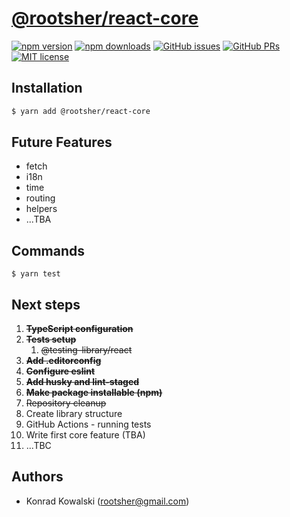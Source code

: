 # [@rootsher/react-core](https://github.com/rootsher/react-core)

[![npm version](https://img.shields.io/npm/v/@rootsher/react-core.svg)](https://www.npmjs.com/package/@rootsher/react-core)
[![npm downloads](https://img.shields.io/npm/dm/@rootsher/react-core.svg)](https://www.npmjs.com/package/@rootsher/react-core)
[![GitHub issues](https://img.shields.io/github/issues/rootsher/react-core.svg)](https://github.com/rootsher/react-core/issues)
[![GitHub PRs](https://img.shields.io/github/issues-pr/rootsher/react-core.svg)](https://github.com/rootsher/react-core/pulls)
[![MIT license](https://img.shields.io/npm/l/@rootsher/react-core.svg)](https://opensource.org/licenses/MIT)

## Installation

```sh
$ yarn add @rootsher/react-core
```

## Future Features

- fetch
- i18n
- time
- routing
- helpers
- ...TBA

## Commands

```shell
$ yarn test
```

## Next steps

1. **~~TypeScript configuration~~**
2. **~~Tests setup~~**
   1. ~~@testing-library/react~~
3. **~~Add .editorconfig~~**
4. **~~Configure eslint~~**
5. **~~Add husky and lint-staged~~**
6. **~~Make package installable (npm)~~**
7. ~~Repository cleanup~~
8. Create library structure
9. GitHub Actions - running tests
10. Write first core feature (TBA)
11. ...TBC

## Authors

- Konrad Kowalski ([rootsher@gmail.com](mailto:rootsher@gmail.com))
